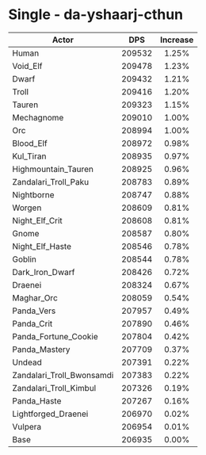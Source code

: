 # Single - da-yshaarj-cthun
| Actor | DPS | Increase |
|---|:---:|:---:|
|Human|209532|1.25%|
|Void_Elf|209478|1.23%|
|Dwarf|209432|1.21%|
|Troll|209416|1.20%|
|Tauren|209323|1.15%|
|Mechagnome|209010|1.00%|
|Orc|208994|1.00%|
|Blood_Elf|208972|0.98%|
|Kul_Tiran|208935|0.97%|
|Highmountain_Tauren|208925|0.96%|
|Zandalari_Troll_Paku|208783|0.89%|
|Nightborne|208747|0.88%|
|Worgen|208609|0.81%|
|Night_Elf_Crit|208608|0.81%|
|Gnome|208587|0.80%|
|Night_Elf_Haste|208546|0.78%|
|Goblin|208544|0.78%|
|Dark_Iron_Dwarf|208426|0.72%|
|Draenei|208324|0.67%|
|Maghar_Orc|208059|0.54%|
|Panda_Vers|207957|0.49%|
|Panda_Crit|207890|0.46%|
|Panda_Fortune_Cookie|207804|0.42%|
|Panda_Mastery|207709|0.37%|
|Undead|207391|0.22%|
|Zandalari_Troll_Bwonsamdi|207383|0.22%|
|Zandalari_Troll_Kimbul|207326|0.19%|
|Panda_Haste|207267|0.16%|
|Lightforged_Draenei|206970|0.02%|
|Vulpera|206954|0.01%|
|Base|206935|0.00%|
